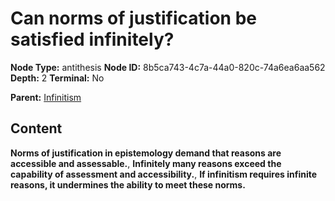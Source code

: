 # Can norms of justification be satisfied infinitely?

**Node Type:** antithesis
**Node ID:** 8b5ca743-4c7a-44a0-820c-74a6ea6aa562
**Depth:** 2
**Terminal:** No

**Parent:** [Infinitism](infinitism.md)

## Content

**Norms of justification in epistemology demand that reasons are accessible and assessable.**, **Infinitely many reasons exceed the capability of assessment and accessibility.**, **If infinitism requires infinite reasons, it undermines the ability to meet these norms.**
